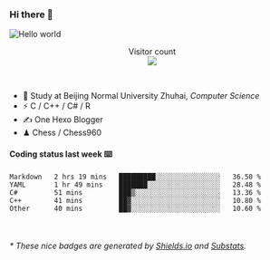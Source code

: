 ### Hi there 👋


<img src="https://raw.githubusercontent.com/sagar-viradiya/sagar-viradiya/master/resources/banner.png" alt="Hello world">
<p align="center"> 
  Visitor count<br/>
  <img src="https://profile-counter.glitch.me/youszoe/count.svg" />
</p>

<br/>


- 🍻  Study at Beijing Normal University Zhuhai, _Computer Science_
- ⚡  C / C++ / C# / R
- ✍️  One Hexo Blogger
- ♟  Chess / Chess960 


#### Coding status last week ⌨️

<!--START_SECTION:waka-->
```text
Markdown   2 hrs 19 mins   █████████░░░░░░░░░░░░░░░░   36.50 % 
YAML       1 hr 49 mins    ███████░░░░░░░░░░░░░░░░░░   28.48 % 
C#         51 mins         ███▒░░░░░░░░░░░░░░░░░░░░░   13.36 % 
C++        41 mins         ██▓░░░░░░░░░░░░░░░░░░░░░░   10.80 % 
Other      40 mins         ██▓░░░░░░░░░░░░░░░░░░░░░░   10.60 % 
```
<!--END_SECTION:waka-->

<br/>
<center><img src="http://ghchart.rshah.org/409ba5/yousazoe" alt="" /></center>


<h6>* These nice badges are generated by <a href="https://shields.io/">Shields.io</a> and <a href="https://github.com/spencerwooo/Substats">Substats</a>.</h6>
